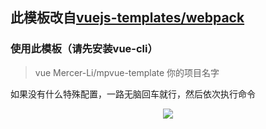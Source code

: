 ## 此模板改自[vuejs-templates/webpack](https://github.com/vuejs-templates/webpack)



### 使用此模板（请先安装vue-cli）

> vue Mercer-Li/mpvue-template 你的项目名字

如果没有什么特殊配置，一路无脑回车就行，然后依次执行命令
<div align=center>
   <img src="https://github.com/Mercer-Li/mpvue-template/blob/master/docs/image/init.png"/>
</div>


